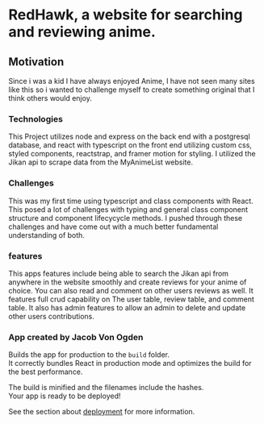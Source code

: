 # RedHawk, a website for searching and reviewing anime.

## Motivation

Since i was a kid I have always enjoyed Anime, I have not seen many sites like this so i wanted to challenge myself to create something original that I think others would enjoy.

### Technologies

This Project utilizes node and express on the back end with a postgresql database, and react with typescript on the front end utilizing custom css, styled components, reactstrap, and framer motion for styling. I utilized the Jikan api to scrape data from the MyAnimeList website.

### Challenges

This was my first time using typescript and class components with React. This posed a lot of challenges with typing and general class component structure and component lifecycycle methods. I pushed through these challenges and have come out with a much better fundamental understanding of both.

### features

This apps features include being able to search the Jikan api from anywhere in the website smoothly and create reviews for your anime of choice. You can also read and comment on other users reviews as well. It features full crud capability on The user table, review table, and comment table. It also has admin features to allow an admin to delete and update other users contributions.

### App created by Jacob Von Ogden

Builds the app for production to the `build` folder.\
It correctly bundles React in production mode and optimizes the build for the best performance.

The build is minified and the filenames include the hashes.\
Your app is ready to be deployed!

See the section about [deployment](https://facebook.github.io/create-react-app/docs/deployment) for more information.